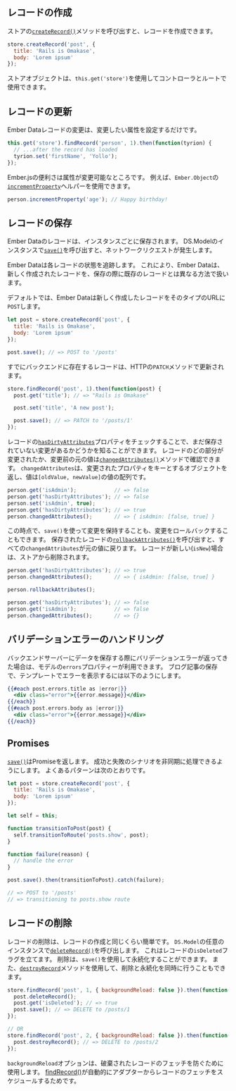 <!--
## Creating Records
-->

## レコードの作成

<!--
You can create records by calling the
[`createRecord()`](https://www.emberjs.com/api/ember-data/release/classes/DS.Store/methods/createRecord?anchor=createRecord)
method on the store.
-->

ストアの[`createRecord()`](https://www.emberjs.com/api/ember-data/release/classes/DS.Store/methods/createRecord?anchor=createRecord)メソッドを呼び出すと、レコードを作成できます。

```js
store.createRecord('post', {
  title: 'Rails is Omakase',
  body: 'Lorem ipsum'
});
```

<!--
The store object is available in controllers and routes using `this.get('store')`.
-->

ストアオブジェクトは、`this.get('store')`を使用してコントローラとルートで使用できます。

<!--
## Updating Records
-->

## レコードの更新

<!--
Making changes to Ember Data records is as simple as setting the attribute you
want to change:
-->

Ember Dataレコードの変更は、変更したい属性を設定するだけです。

```js
this.get('store').findRecord('person', 1).then(function(tyrion) {
  // ...after the record has loaded
  tyrion.set('firstName', 'Yollo');
});
```

<!--
All of the Ember.js conveniences are available for
modifying attributes. For example, you can use `Ember.Object`'s
[`incrementProperty`](https://emberjs.com/api/ember/2.15/classes/Ember.Object/methods/incrementProperty?anchor=incrementProperty) helper:
-->

Ember.jsの便利さは属性が変更可能なところです。
例えば、`Ember.Object`の[`incrementProperty`](https://emberjs.com/api/ember/2.15/classes/Ember.Object/methods/incrementProperty?anchor=incrementProperty)ヘルパーを使用できます。

```js
person.incrementProperty('age'); // Happy birthday!
```

<!--
## Persisting Records
-->

## レコードの保存

<!--
Records in Ember Data are persisted on a per-instance basis.
Call [`save()`](https://www.emberjs.com/api/ember-data/release/classes/DS.Model/methods/save?anchor=save)
on any instance of `DS.Model` and it will make a network request.
-->

Ember Dataのレコードは、インスタンスごとに保存されます。
DS.Modelのインスタンスで[`save()`](https://www.emberjs.com/api/ember-data/release/classes/DS.Model/methods/save?anchor=save)を呼び出すと、ネットワークリクエストが発生します。

<!--
Ember Data takes care of tracking the state of each record for
you. This allows Ember Data to treat newly created records differently
from existing records when saving.
-->

Ember Dataは各レコードの状態を追跡します。
これにより、Ember Dataは、新しく作成されたレコードを、保存の際に既存のレコードとは異なる方法で扱います。

<!--
By default, Ember Data will `POST` newly created records to their type url.
-->

デフォルトでは、Ember Dataは新しく作成したレコードをそのタイプのURLに`POST`します。

```javascript
let post = store.createRecord('post', {
  title: 'Rails is Omakase',
  body: 'Lorem ipsum'
});

post.save(); // => POST to '/posts'
```

<!--
Records that already exist on the backend are updated using the HTTP `PATCH` verb.
-->

すでにバックエンドに存在するレコードは、HTTPの`PATCH`メソッドで更新されます。

```javascript
store.findRecord('post', 1).then(function(post) {
  post.get('title'); // => "Rails is Omakase"

  post.set('title', 'A new post');

  post.save(); // => PATCH to '/posts/1'
});
```

<!--
You can tell if a record has outstanding changes that have not yet been
saved by checking its
[`hasDirtyAttributes`](https://www.emberjs.com/api/ember-data/release/classes/DS.Model/properties/hasDirtyAttributes?anchor=hasDirtyAttributes)
property. You can also see what parts of
the record were changed and what the original value was using the
[`changedAttributes()`](https://www.emberjs.com/api/ember-data/release/classes/DS.Model/methods/changedAttributes?anchor=changedAttributes)
method. `changedAttributes` returns an object, whose keys are the changed
properties and values are an array of values `[oldValue, newValue]`.
-->

レコードの[`hasDirtyAttributes`](https://www.emberjs.com/api/ember-data/release/classes/DS.Model/properties/hasDirtyAttributes?anchor=hasDirtyAttributes)プロパティをチェックすることで、まだ保存されていない変更があるかどうかを知ることができます。
レコードのどの部分が変更されたか、変更前の元の値は[`changedAttributes()`](https://www.emberjs.com/api/ember-data/release/classes/DS.Model/methods/changedAttributes?anchor=changedAttributes)メソッドで確認できます。
`changedAttributes`は、変更されたプロパティをキーとするオブジェクトを返し、値は`[oldValue, newValue]`の値の配列です。

```js
person.get('isAdmin');            // => false
person.get('hasDirtyAttributes'); // => false
person.set('isAdmin', true);
person.get('hasDirtyAttributes'); // => true
person.changedAttributes();       // => { isAdmin: [false, true] }
```

<!--
At this point, you can either persist your changes via `save()` or you can roll
back your changes. Calling
[`rollbackAttributes()`](https://www.emberjs.com/api/ember-data/release/classes/DS.Model/methods/rollbackAttributes?anchor=rollbackAttributes)
for a saved record reverts all the `changedAttributes` to their original value.
If the record `isNew` it will be removed from the store.
-->

この時点で、`save()`を使って変更を保持することも、変更をロールバックすることもできます。
保存されたレコードの[`rollbackAttributes()`](https://www.emberjs.com/api/ember-data/release/classes/DS.Model/methods/rollbackAttributes?anchor=rollbackAttributes)を呼び出すと、すべての`changedAttributes`が元の値に戻ります。
レコードが新しい(`isNew`)場合は、ストアから削除されます。

```js
person.get('hasDirtyAttributes'); // => true
person.changedAttributes();       // => { isAdmin: [false, true] }

person.rollbackAttributes();

person.get('hasDirtyAttributes'); // => false
person.get('isAdmin');            // => false
person.changedAttributes();       // => {}
```

<!--
## Handling Validation Errors
-->

## バリデーションエラーのハンドリング

<!--
If the backend server returns validation errors after trying to save, they will
be available on the `errors` property of your model. Here's how you might display
the errors from saving a blog post in your template:
-->

バックエンドサーバーにデータを保存する際にバリデーションエラーが返ってきた場合は、モデルの`errors`プロパティーが利用できます。
ブログ記事の保存で、テンプレートでエラーを表示するには以下のようにします。

```handlebars
{{#each post.errors.title as |error|}}
  <div class="error">{{error.message}}</div>
{{/each}}
{{#each post.errors.body as |error|}}
  <div class="error">{{error.message}}</div>
{{/each}}
```

## Promises

<!--
[`save()`](https://www.emberjs.com/api/ember-data/release/classes/DS.Model/methods/save?anchor=save) returns
a promise, which makes it easy to asynchronously handle success and failure
scenarios.  Here's a common pattern:
-->
[`save()`](https://www.emberjs.com/api/ember-data/release/classes/DS.Model/methods/save?anchor=save)はPromiseを返します。
成功と失敗のシナリオを非同期に処理できるようにします。
よくあるパターンは次のとおりです。

```javascript
let post = store.createRecord('post', {
  title: 'Rails is Omakase',
  body: 'Lorem ipsum'
});

let self = this;

function transitionToPost(post) {
  self.transitionToRoute('posts.show', post);
}

function failure(reason) {
  // handle the error
}

post.save().then(transitionToPost).catch(failure);

// => POST to '/posts'
// => transitioning to posts.show route
```

<!--
## Deleting Records
-->

## レコードの削除

<!--
Deleting records is as straightforward as creating records. Call [`deleteRecord()`](https://www.emberjs.com/api/ember-data/release/classes/DS.Model/methods/deleteRecord?anchor=deleteRecord)
on any instance of `DS.Model`. This flags the record as `isDeleted`. The
deletion can then be persisted using `save()`.  Alternatively, you can use
the [`destroyRecord`](https://www.emberjs.com/api/ember-data/release/classes/DS.Model/methods/deleteRecord?anchor=destroyRecord) method to delete and persist at the same time.
-->

レコードの削除は、レコードの作成と同じくらい簡単です。
`DS.Model`の任意のインスタンスで[`deleteRecord()`](https://www.emberjs.com/api/ember-data/release/classes/DS.Model/methods/deleteRecord?anchor=deleteRecord)を呼び出します。
これはレコードの`isDeleted`フラグを立てます。
削除は、`save()`を使用して永続化することができます。
また、[`destroyRecord`](https://www.emberjs.com/api/ember-data/release/classes/DS.Model/methods/deleteRecord?anchor=destroyRecord)メソッドを使用して、削除と永続化を同時に行うこともできます。


```js
store.findRecord('post', 1, { backgroundReload: false }).then(function(post) {
  post.deleteRecord();
  post.get('isDeleted'); // => true
  post.save(); // => DELETE to /posts/1
});

// OR
store.findRecord('post', 2, { backgroundReload: false }).then(function(post) {
  post.destroyRecord(); // => DELETE to /posts/2
});
```

<!--
The `backgroundReload` option is used to prevent the fetching of the destroyed record, since [`findRecord()`][findRecord] automatically schedules a fetch of the record from the adapter.
-->

`backgroundReload`オプションは、破棄されたレコードのフェッチを防ぐために使用します。
[findRecord()][findRecord]が自動的にアダプターからレコードのフェッチをスケジュールするためです。


[findRecord]: <https://www.emberjs.com/api/ember-data/release/classes/DS.Store/methods/findRecord?anchor=findRecord>
